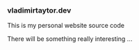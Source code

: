 ### vladimirtaytor.dev
This is my personal website source code

There will be something really interesting ...
